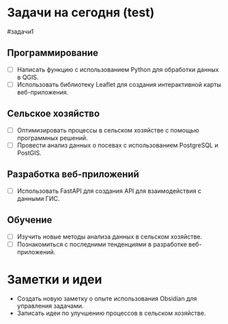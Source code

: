# Задачи на сегодня (test)
#задачи1

## Программирование
- [ ] Написать функцию с использованием Python для обработки данных в QGIS.
- [ ] Использовать библиотеку Leaflet для создания интерактивной карты веб-приложения.

## Сельское хозяйство
- [ ] Оптимизировать процессы в сельском хозяйстве с помощью программных решений.
- [ ] Провести анализ данных о посевах с использованием PostgreSQL и PostGIS.

## Разработка веб-приложений
- [ ] Использовать FastAPI для создания API для взаимодействия с данными ГИС.

## Обучение
- [ ] Изучить новые методы анализа данных в сельском хозяйстве.
- [ ] Познакомиться с последними тенденциями в разработке веб-приложений.

# Заметки и идеи
- Создать новую заметку о опыте использования Obsidian для управления задачами.
- Записать идеи по улучшению процессов в сельском хозяйстве.

